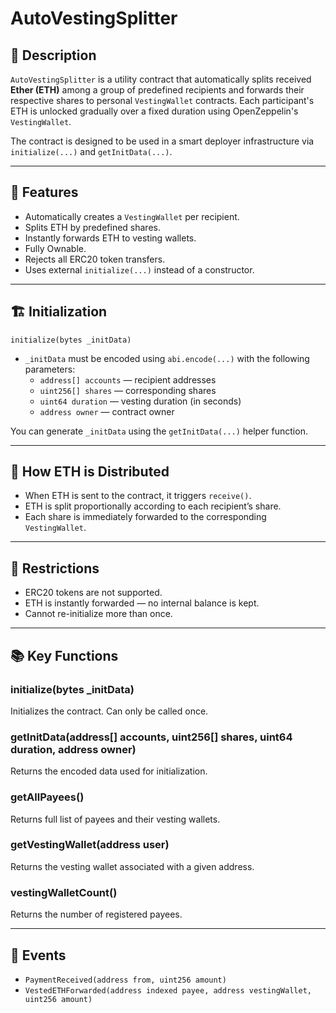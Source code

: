 # AutoVestingSplitter

## 📄 Description

`AutoVestingSplitter` is a utility contract that automatically splits received **Ether (ETH)** among a group of predefined recipients and forwards their respective shares to personal `VestingWallet` contracts. Each participant's ETH is unlocked gradually over a fixed duration using OpenZeppelin's `VestingWallet`.

The contract is designed to be used in a smart deployer infrastructure via `initialize(...)` and `getInitData(...)`.

---

## 🔧 Features

- Automatically creates a `VestingWallet` per recipient.
- Splits ETH by predefined shares.
- Instantly forwards ETH to vesting wallets.
- Fully Ownable.
- Rejects all ERC20 token transfers.
- Uses external `initialize(...)` instead of a constructor.

---

## 🏗 Initialization

```solidity
initialize(bytes _initData)
```

- `_initData` must be encoded using `abi.encode(...)` with the following parameters:
  - `address[] accounts` — recipient addresses
  - `uint256[] shares` — corresponding shares
  - `uint64 duration` — vesting duration (in seconds)
  - `address owner` — contract owner

You can generate `_initData` using the `getInitData(...)` helper function.

---

## 💸 How ETH is Distributed

- When ETH is sent to the contract, it triggers `receive()`.
- ETH is split proportionally according to each recipient’s share.
- Each share is immediately forwarded to the corresponding `VestingWallet`.

---

## 🚫 Restrictions

- ERC20 tokens are not supported.
- ETH is instantly forwarded — no internal balance is kept.
- Cannot re-initialize more than once.

---

## 📚 Key Functions

### initialize(bytes _initData)
Initializes the contract. Can only be called once.
 
### getInitData(address[] accounts, uint256[] shares, uint64 duration, address owner)
Returns the encoded data used for initialization.

### getAllPayees()
Returns full list of payees and their vesting wallets.

### getVestingWallet(address user)
Returns the vesting wallet associated with a given address.

### vestingWalletCount()
Returns the number of registered payees.

---
 
## 🔔 Events
 
- `PaymentReceived(address from, uint256 amount)`
- `VestedETHForwarded(address indexed payee, address vestingWallet, uint256 amount)`